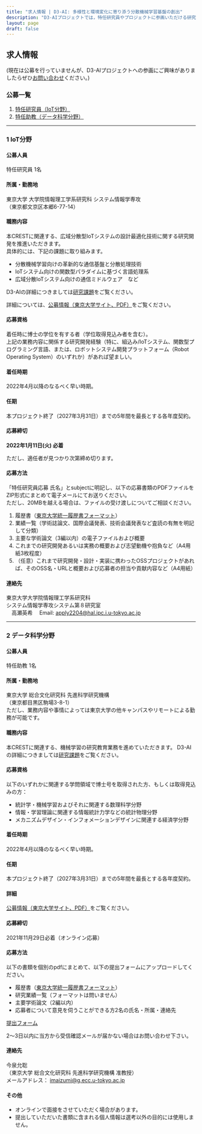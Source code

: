 ```yaml
---
title: "求人情報 | D3-AI: 多様性と環境変化に寄り添う分散機械学習基盤の創出"
description: "D3-AIプロジェクトでは，特任研究員やプロジェクトに参画いただける研究者を募集しています．"
layout: page
draft: false
---
```


## 求人情報

(現在は公募を行っていませんが、D3-AIプロジェクトへの参画にご興味がありましたらぜひ[お問い合わせ](/contact/)ください。)

### 公募一覧

1. [特任研究員（IoT分野）](#1-IoT分野)
1. [特任助教（データ科学分野）](#2-データ科学分野)

<!--2. [特任研究員・特任助教（計算機アーキテクチャ分野）](#2-計算機アーキテクチャ分野))
3. [特任研究員・特任助教（データ利活用分野）](#3-データ利活用分野))-->

---
### 1 IoT分野

#### 公募人員
特任研究員 1名  

#### 所属・勤務地
東京大学 大学院情報理工学系研究科 システム情報学専攻  
（東京都文京区本郷6-77-14）  

#### 職務内容
本CRESTに関連する、広域分散型IoTシステムの設計最適化技術に関する研究開発を推進いただきます。  
具体的には、下記の課題に取り組みます。
- 分散機械学習向けの革新的な通信基盤と分散処理技術
- IoTシステム向けの関数型パラダイムに基づく言語処理系
- 広域分散IoTシステム向けの通信ミドルウェア　など

D3-AIの詳細につきましては[研究課題](/research/)をご覧ください。

詳細については、[公募情報（東京大学サイト、PDF）](https://www.i.u-tokyo.ac.jp/news/files/Jori_019_IPC_NakamuraTakaseLab_20211208.pdf)をご覧ください。

#### 応募資格
着任時に博士の学位を有する者（学位取得見込み者を含む）。  
上記の業務内容に関係する研究開発経験（特に、組込み/IoTシステム、関数型プログラミング言語、または、ロボットシステム開発プラットフォーム（Robot Operating System）のいずれか）があれば望ましい。

#### 着任時期
2022年4月以降のなるべく早い時期。

#### 任期
本プロジェクト終了（2027年3月31日）までの5年間を最長とする各年度契約。

#### 応募締切
**2022年1月11日(火) 必着**

ただし、適任者が見つかり次第締め切ります。

#### 応募方法

「特任研究員応募 氏名」とsubjectに明記し、以下の応募書類のPDFファイルをZIP形式にまとめて電子メールにてお送りください。  
ただし、20MBを越える場合は、ファイルの受け渡しについてご相談ください。

1. 履歴書（[東京大学統一履歴書フォーマット](https://www.u-tokyo.ac.jp/ja/about/jobs/r01.html)）
1. 業績一覧（学術誌論文、国際会議発表、技術会議発表など査読の有無を明記して分類）
1. 主要な学術論文（3編以内）の電子ファイルおよび概要
1. これまでの研究開発あるいは実務の概要および志望動機や抱負など（A4用紙3枚程度）
1. （任意）これまで研究開発・設計・実装に携わったOSSプロジェクトがあれば、そのOSS名・URLと概要および応募者の担当や貢献内容など（A4用紙）

#### 連絡先

東京大学大学院情報理工学系研究科  
システム情報学専攻システム第８研究室  
　高瀬英希　
Email: apply2204@hal.ipc.i.u-tokyo.ac.jp

---
### 2 データ科学分野

#### 公募人員
特任助教 1名  

#### 所属・勤務地
東京大学 総合文化研究科 先進科学研究機構  
（東京都目黒区駒場3-8-1）  
ただし、業務内容や事情によっては東京大学の他キャンパスやリモートによる勤務が可能です。

#### 職務内容
本CRESTに関連する、機械学習の研究教育業務を進めていただきます。
D3-AIの詳細につきましては[研究課題](/research/)をご覧ください。

#### 応募資格
以下のいずれかに関連する学問領域で博士号を取得された方、もしくは取得見込みの方：
- 統計学・機械学習およびそれに関連する数理科学分野
- 情報・学習理論に関連する情報統計力学などの統計物理分野
- メカニズムデザイン・インフォメーションデザインに関連する経済学分野

#### 着任時期
2022年4月以降のなるべく早い時期。

#### 任期
本プロジェクト終了（2027年3月31日）までの5年間を最長とする各年度契約。

#### 詳細
[公募情報（東京大学サイト、PDF）](https://www.c.u-tokyo.ac.jp/info/news/employment/files/0k20211129_senshinkagaku_tokuninjyokyu.pdf)をご覧ください。

#### 応募締切
2021年11月29日必着（オンライン応募）

#### 応募方法

以下の書類を個別のpdfにまとめて、以下の提出フォームにアップロードしてください。

- 履歴書（[東京大学統一履歴書フォーマット](https://www.u-tokyo.ac.jp/ja/about/jobs/r01.html)）
- 研究業績一覧（フォーマットは問いません）
- 主要学術論文（2編以内）
- 応募者について意見を伺うことができる方2名の氏名・所属・連絡先

[提出フォーム](https://davm01.ecc.u-tokyo.ac.jp/public/YFfogAMIboxAZlgBbnR8hX19gp47VbkINeKnP1Z_rqii)

2～3日以内に当方から受信確認メールが届かない場合はお問い合わせ下さい。

#### 連絡先

今泉允聡  
（東京大学 総合文化研究科 先進科学研究機構 准教授）  
メールアドレス： imaizumi@g.ecc.u-tokyo.ac.jp

#### その他

- オンラインで面接をさせていただく場合があります。
- 提出していただいた書類に含まれる個人情報は選考以外の目的には使用しません。


